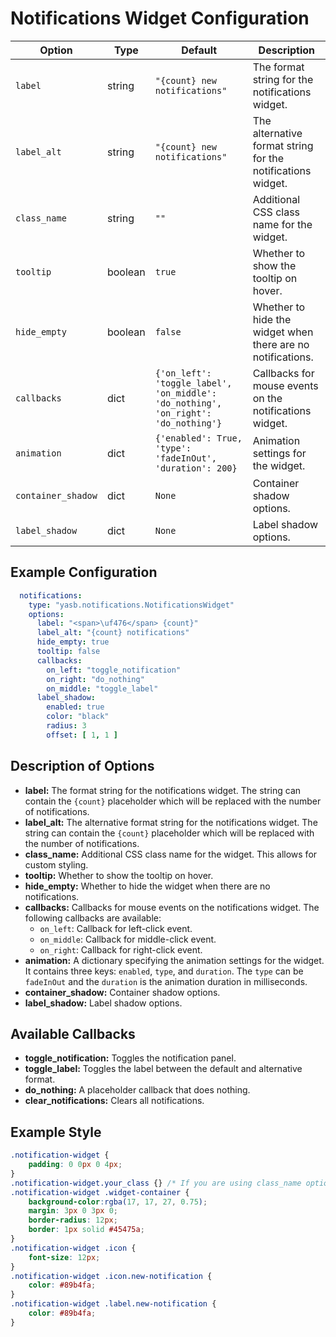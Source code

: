 # Notifications Widget Configuration

| Option            | Type    | Default                                                                 | Description                                                                 |
|-------------------|---------|-------------------------------------------------------------------------|-----------------------------------------------------------------------------|
| `label`           | string  | `"{count} new notifications"`                        | The format string for the notifications widget.     |
| `label_alt`       | string  | `"{count} new notifications"`        | The alternative format string for the notifications widget. |
| `class_name`      | string  | `""`                                                                                  | Additional CSS class name for the widget.                                    |
| `tooltip`  | boolean  | `true`        | Whether to show the tooltip on hover. |
| `hide_empty`       | boolean  | `false`  | Whether to hide the widget when there are no notifications. |
| `callbacks`       | dict    | `{'on_left': 'toggle_label', 'on_middle': 'do_nothing', 'on_right': 'do_nothing'}` | Callbacks for mouse events on the notifications widget. |
| `animation`         | dict    | `{'enabled': True, 'type': 'fadeInOut', 'duration': 200}`               | Animation settings for the widget.                                          |
| `container_shadow`   | dict   | `None`                  | Container shadow options.                       |
| `label_shadow`         | dict   | `None`                  | Label shadow options.                 |

## Example Configuration

```yaml
  notifications:
    type: "yasb.notifications.NotificationsWidget"
    options:
      label: "<span>\uf476</span> {count}"
      label_alt: "{count} notifications"
      hide_empty: true
      tooltip: false
      callbacks:
        on_left: "toggle_notification"
        on_right: "do_nothing"
        on_middle: "toggle_label"
      label_shadow:
        enabled: true
        color: "black"
        radius: 3
        offset: [ 1, 1 ]
```

## Description of Options

- **label:** The format string for the notifications widget. The string can contain the `{count}` placeholder which will be replaced with the number of notifications.
- **label_alt:** The alternative format string for the notifications widget. The string can contain the `{count}` placeholder which will be replaced with the number of notifications.
- **class_name:** Additional CSS class name for the widget. This allows for custom styling.
- **tooltip:** Whether to show the tooltip on hover.
- **hide_empty:** Whether to hide the widget when there are no notifications.
- **callbacks:** Callbacks for mouse events on the notifications widget. The following callbacks are available:
  - `on_left`: Callback for left-click event.
  - `on_middle`: Callback for middle-click event.
  - `on_right`: Callback for right-click event.
- **animation:** A dictionary specifying the animation settings for the widget. It contains three keys: `enabled`, `type`, and `duration`. The `type` can be `fadeInOut` and the `duration` is the animation duration in milliseconds.
- **container_shadow:** Container shadow options.
- **label_shadow:** Label shadow options.

## Available Callbacks

- **toggle_notification:** Toggles the notification panel.
- **toggle_label:** Toggles the label between the default and alternative format.
- **do_nothing:** A placeholder callback that does nothing.
- **clear_notifications:** Clears all notifications.

## Example Style
```css
.notification-widget {
    padding: 0 0px 0 4px;
}
.notification-widget.your_class {} /* If you are using class_name option */
.notification-widget .widget-container {
	background-color:rgba(17, 17, 27, 0.75);
	margin: 3px 0 3px 0;
	border-radius: 12px;
    border: 1px solid #45475a;
}
.notification-widget .icon {
    font-size: 12px;
}
.notification-widget .icon.new-notification {
    color: #89b4fa;
}
.notification-widget .label.new-notification {
    color: #89b4fa;
}
```